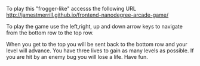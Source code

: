 To play this "frogger-like" accesss the following URL
http://jamestmerrill.github.io/frontend-nanodegree-arcade-game/ 

To play the game use the left,right, up and down arrow keys to navigate from the bottom row to the top row.

When you get to the top you will be sent back to the bottom row and your level will advance. You have three lives to gain as many levels as possible.  If you are hit by an enemy bug you will lose a life.  Have fun.
